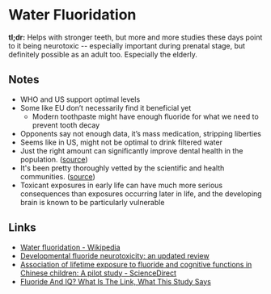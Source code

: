# Water Fluoridation

**tl;dr:** Helps with stronger teeth, but more and more studies these days point to it being neurotoxic -- especially important during prenatal stage, but definitely possible as an adult too. Especially the elderly.

## Notes

- WHO and US support optimal levels
- Some like EU don’t necessarily find it beneficial yet
  - Modern toothpaste might have enough fluoride for what we need to prevent tooth decay
- Opponents say not enough data, it’s mass medication, stripping liberties
- Seems like in US, might not be optimal to drink filtered water
- Just the right amount can significantly improve dental health in the population. ([source](https://www.reddit.com/r/askscience/comments/ojlma/can_someone_clarify_water_fluoridation_for_me/#:~:text=just%20the%20right%20amount%20can%20significantly%20improve%20dental%20health%20in%20the%20population.))
- It's been pretty thoroughly vetted by the scientific and health communities. ([source](https://www.reddit.com/r/askscience/comments/ojlma/can_someone_clarify_water_fluoridation_for_me/#:~:text=it's%20been%20pretty%20thoroughly%20vetted%20by%20the%20scientific%20and%20health%20communities.))
- Toxicant exposures in early life can have much more serious consequences than exposures occurring later in life, and the developing brain is known to be particularly vulnerable

## Links

- [Water fluoridation - Wikipedia](https://en.wikipedia.org/wiki/Water_fluoridation)
- [Developmental fluoride neurotoxicity: an updated review](https://www.ncbi.nlm.nih.gov/pmc/articles/PMC6923889/)
- [Association of lifetime exposure to fluoride and cognitive functions in Chinese children: A pilot study - ScienceDirect](https://www.sciencedirect.com/science/article/abs/pii/S0892036214001809)
- [Fluoride And IQ? What Is The Link, What This Study Says](https://www.forbes.com/sites/brucelee/2019/08/20/fluoride-and-iq-what-is-the-link-what-this-study-says/)
